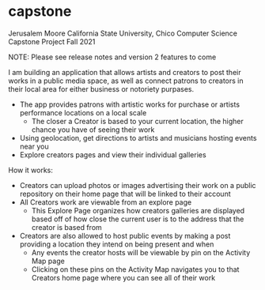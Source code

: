 # capstone

Jerusalem Moore
California State University, Chico 
Computer Science Capstone Project
Fall 2021

NOTE: Please see release notes and version 2 features to come  

I am building an application that allows artists and creators to post their works in a public media space, as well as connect patrons 
to creators in their local area for either business or notoriety purpases.
  - The app provides patrons with artistic works for purchase or artists performance locations on a local scale
    - The closer a Creator is based to your current location, the higher chance you have of seeing their work
  - Using geolocation, get directions to artists and musicians hosting events near you
  - Explore creators pages and view their individual galleries
  
How it works:  
* Creators can upload photos or images advertising their work on a public repository on their home page that will be linked to their account  
* All Creators work are viewable from an explore page  
  * This Explore Page organizes how creators galleries are displayed based off of how close the current user is to the address that the creator is based from  
* Creators are also allowed to host public events by making a post providing a location they intend on being present and when  
  * Any events the creator hosts will be viewable by pin on the Activity Map page  
  * Clicking on these pins on the Activity Map navigates you to that Creators home page where you can see all of their work  
    
    
